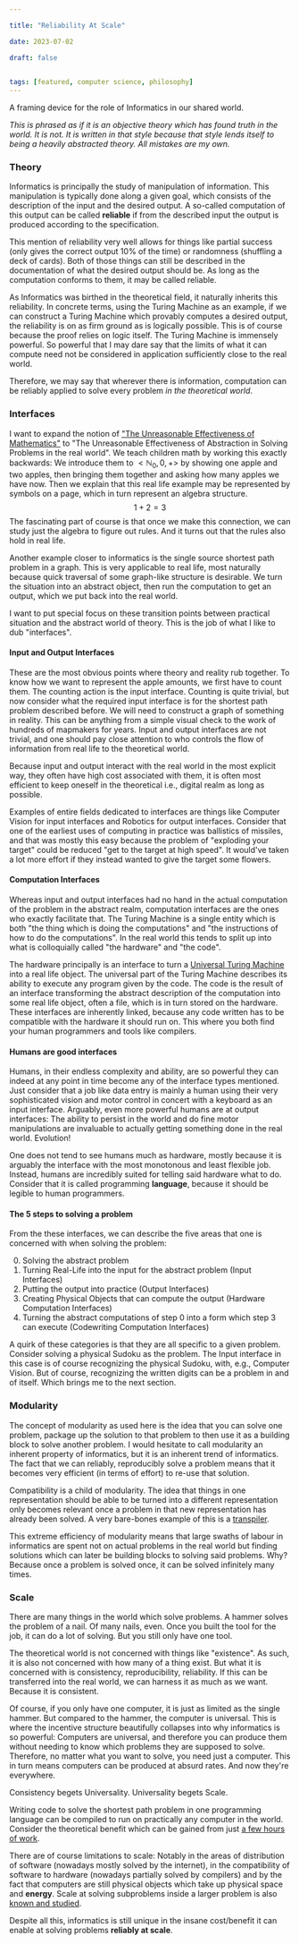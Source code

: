 ```yaml
---

title: "Reliability At Scale"

date: 2023-07-02

draft: false

  
tags: [featured, computer science, philosophy]
---
```

A framing device for the role of Informatics in our shared world.

*This is phrased as if it is an objective theory which has found truth in the world. It is not. It is written in that style because that style lends itself to being a heavily abstracted theory. All mistakes are my own.*


### Theory

Informatics is principally the study of manipulation of information. This manipulation is typically done along a given goal, which consists of the description of the input and the desired output. A so-called computation of this output can be called **reliable** if from the described input the output is produced according to the specification.

This mention of reliability very well allows for things like partial success (only gives the correct output 10% of the time) or randomness (shuffling a deck of cards). Both of those things can still be described in the documentation of what the desired output should be. As long as the computation conforms to them, it may be called reliable.

As Informatics was birthed in the theoretical field, it naturally inherits this reliability. In concrete terms, using the Turing Machine as an example, if we can construct a Turing Machine which provably computes a desired output, the reliability is on as firm ground as is logically possible. This is of course because the proof relies on logic itself.
The Turing Machine is immensely powerful. So powerful that I may dare say that the limits of what it can compute need not be considered in application sufficiently close to the real world. 

Therefore, we may say that wherever there is information, computation can be reliably applied to solve every problem *in the theoretical world*.


### Interfaces

I want to expand the notion of ["The Unreasonable Effectiveness of Mathematics"](https://en.wikipedia.org/wiki/The_Unreasonable_Effectiveness_of_Mathematics_in_the_Natural_Sciences)
to "The Unreasonable Effectiveness of Abstraction in Solving Problems in the real world". We teach children math by working this exactly backwards: We introduce them to $<\mathbb{N}_0,0,+>$ by showing one apple and two apples, then bringing them together and asking how many apples we have now. Then we explain that this real life example may be represented by symbols on a page, which in turn represent an algebra structure.
$$1+2=3$$
The fascinating part of course is that once we make this connection, we can study just the algebra to figure out rules. And it turns out that the rules also hold in real life.

Another example closer to informatics is the single source shortest path problem in a graph. This is very applicable to real life, most naturally because quick traversal of some graph-like structure is desirable. We turn the situation into an abstract object, then run the computation to get an output, which we put back into the real world.

I want to put special focus on these transition points between practical situation and the abstract world of theory. This is the job of what I like to dub "interfaces".

#### Input and Output Interfaces
These are the most obvious points where theory and reality rub together. To know how we want to represent the apple amounts, we first have to count them. The counting action is the input interface. Counting is quite trivial, but now consider what the required input interface is for the shortest path problem described before. We will need to construct a graph of something in reality. This can be anything from a simple visual check to the work of hundreds of mapmakers for years. Input and output interfaces are not trivial, and one should pay close attention to who controls the flow of information from real life to the theoretical world.

Because input and output interact with the real world in the most explicit way, they often have high cost associated with them, it is often most efficient to keep oneself in the theoretical i.e., digital realm as long as possible. 

Examples of entire fields dedicated to interfaces are things like Computer Vision for input interfaces and Robotics for output interfaces. Consider that one of the earliest uses of computing in practice was ballistics of missiles, and that was mostly this easy because the problem of "exploding your target" could be reduced "get to the target at high speed". It would've taken a lot more effort if they instead wanted to give the target some flowers.

#### Computation Interfaces
Whereas input and output interfaces had no hand in the actual computation of the problem in the abstract realm, computation interfaces are the ones who exactly facilitate that. The Turing Machine is a single entity which is both "the thing which is doing the computations" and "the instructions of how to do the computations". In the real world this tends to split up into what is colloquially called "the hardware" and "the code".

The hardware principally is an interface to turn a [Universal Turing Machine](https://en.wikipedia.org/wiki/Universal_Turing_machine) into a real life object. The universal part of the Turing Machine describes its ability to execute any program given by the code. The code is the result of an interface transforming the abstract description of the computation into some real life object, often a file, which is in turn stored on the hardware. These interfaces are inherently linked, because any code written has to be compatible with the hardware it should run on. This where you both find your human programmers and tools like compilers.


#### Humans are good interfaces
Humans, in their endless complexity and ability, are so powerful they can indeed at any point in time become any of the interface types mentioned. Just consider that a job like data entry is mainly a human using their very sophisticated vision and motor control in concert with a keyboard as an input interface. Arguably, even more powerful humans are at output interfaces: The ability to persist in the world and do fine motor manipulations are invaluable to actually getting something done in the real world. Evolution!

One does not tend to see humans much as hardware, mostly because it is arguably the interface with the most monotonous and least flexible job. Instead, humans are incredibly suited for telling said hardware what to do. Consider that it is called programming **language**, because it should be legible to human programmers.


#### The 5 steps to solving a problem
From the these interfaces, we can describe the five areas that one is concerned with when solving the problem:

0. Solving the abstract problem
1. Turning Real-Life into the input for the abstract problem (Input Interfaces)
2. Putting the output into practice (Output Interfaces)
3. Creating Physical Objects that can compute the output (Hardware Computation Interfaces)
4. Turning the abstract computations of step 0 into a form which step 3 can execute (Codewriting Computation Interfaces)

A quirk of these categories is that they are all specific to a given problem. Consider solving a physical Sudoku as the problem. The Input interface in this case is of course recognizing the physical Sudoku, with, e.g., Computer Vision. But of course, recognizing the written digits can be a problem in and of itself. Which brings me to the next section.


### Modularity
The concept of modularity as used here is the idea that you can solve one problem, package up the solution to that problem to then use it as a building block to solve another problem. I would hesitate to call modularity an inherent property of informatics, but it is an inherent trend of informatics. The fact that we can reliably, reproducibly solve a problem means that it becomes very efficient (in terms of effort) to re-use that solution.

Compatibility is a child of modularity. The idea that things in one representation should be able to be turned into a different representation only becomes relevant once a problem in that new representation has already been solved. A very bare-bones example of this is a [transpiler](https://en.wikipedia.org/wiki/Source-to-source_compiler).

This extreme efficiency of modularity means that large swaths of labour in informatics are spent not on actual problems in the real world but finding solutions which can later be building blocks to solving said problems. Why? Because once a problem is solved once, it can be solved infinitely many times.

### Scale
There are many things in the world which solve problems. A hammer solves the problem of a nail. Of many nails, even. Once you built the tool for the job, it can do a lot of solving. But you still only have one tool.

The theoretical world is not concerned with things like "existence". As such, it is also not concerned with how many of a thing exist. But what it is concerned with is consistency, reproducibility, reliability. If this can be transferred into the real world, we can harness it as much as we want. Because it is consistent.

Of course, if you only have one computer, it is just as limited as the single hammer. But compared to the hammer, the computer is universal. This is where the incentive structure beautifully collapses into why informatics is so powerful: Computers are universal, and therefore you can produce them without needing to know which problems they are supposed to solve. Therefore, no matter what you want to solve, you need just a computer. This in turn means computers can be produced at absurd rates. And now they're everywhere.

Consistency begets Universality.
Universality begets Scale.

Writing code to solve the shortest path problem in one programming language can be compiled to run on practically any computer in the world. Consider the theoretical benefit which can be gained from just [a few hours of work](https://xkcd.com/1205/).

There are of course limitations to scale: Notably in the areas of distribution of software (nowadays mostly solved by the internet), in the compatibility of software to hardware (nowadays partially solved by compilers) and by the fact that computers are still physical objects which take up physical space and **energy**. Scale at solving subproblems inside a larger problem is also [known and studied](https://en.wikipedia.org/wiki/Parallel_computing).

Despite all this, informatics is still unique in the insane cost/benefit it can enable at solving problems **reliably at scale**.